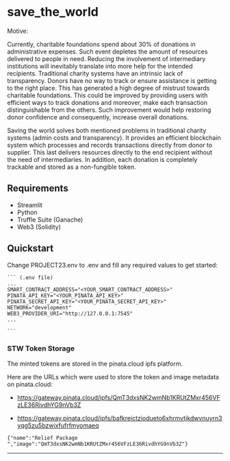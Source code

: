 # save_the_world

Motive:

Currently, charitable foundations spend about 30% of donations in administrative expenses. Such event depletes the amount of resources delivered to people in need. Reducing the involvement of intermediary institutions will inevitably translate into more help for the intended recipients. 
Traditional charity systems have an intrinsic lack of transparency. Donors have no way to track or ensure assistance is getting to the right place. This has generated a high degree of mistrust towards charitable foundations. This could be improved by providing users with efficient ways to track donations and moreover, make each transaction distinguishable from the others. Such improvement would help restoring donor confidence and consequently, increase overall donations.

Saving the world solves both mentioned problems in traditional charity systems (admin costs and transparency). It provides an efficient blockchain system which processes and records transactions directly from donor to supplier. This last delivers resources directly to the end recipient without the need of intermediaries. In addition, each donation is completely trackable and stored as a non-fungible token.


## Requirements

- Streamlit
- Python
- Truffle Suite (Ganache)
- Web3 (Solidity)

## Quickstart

Change PROJECT23.env to .env and fill any required values to get started:

    ``` (.env file)
    ...
    SMART_CONTRACT_ADDRESS="<YOUR_SMART_CONTRACT_ADDRESS>"
    PINATA_API_KEY="<YOUR_PINATA_API_KEY>"
    PINATA_SECRET_API_KEY="<YOUR_PINATA_SECRET_API_KEY>"
    NETWORK="development"
    WEB3_PROVIDER_URI="http://127.0.0.1:7545"
    ...

    ```

### STW Token Storage

The minted tokens are stored in the pinata.cloud ipfs platform.

Here are the URLs which were used to store the token and image metadata on pinata.cloud:
- https://gateway.pinata.cloud/ipfs/QmT3dxsNK2wmNb1KRUtZMxr456VFzLE36RivdhYG9nVb3Z

- https://gateway.pinata.cloud/ipfs/bafkreictziodueto6xhrmvtjkdwvnuyrn3yqg5zu5bzwixfufrfmyomaeq
      

``` (transaction packet)
{"name":"Relief Package ","image":"QmT3dxsNK2wmNb1KRUtZMxr456VFzLE36RivdhYG9nVb3Z"}
```
---
